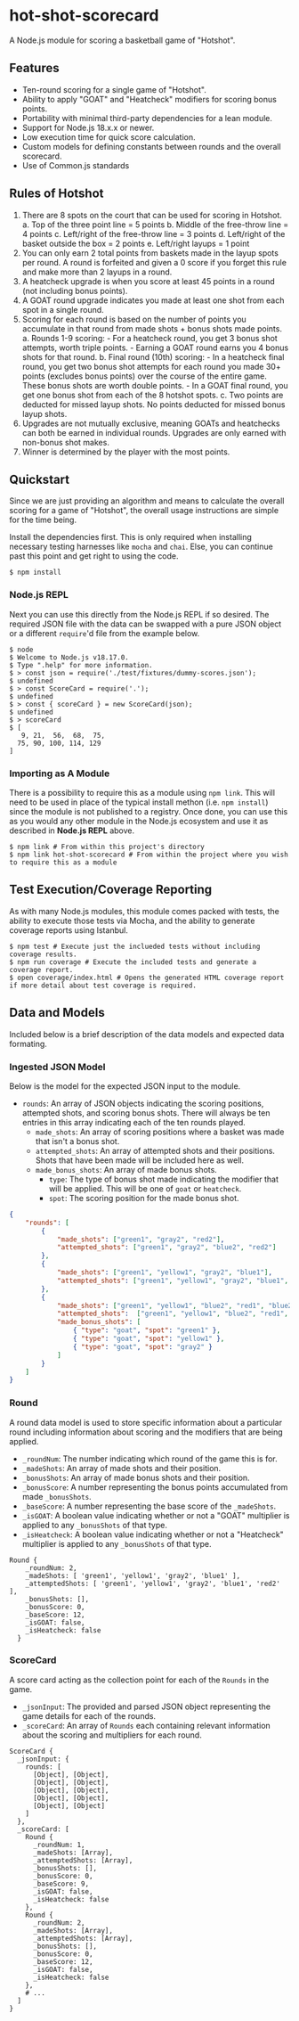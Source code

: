 # hot-shot-scorecard

A Node.js module for scoring a basketball game of "Hotshot". 

## Features
- Ten-round scoring for a single game of "Hotshot".
- Ability to apply "GOAT" and "Heatcheck" modifiers for scoring bonus points.
- Portability with minimal third-party dependencies for a lean module.
- Support for Node.js 18.x.x or newer. 
- Low execution time for quick score calculation.
- Custom models for defining constants between rounds and the overall scorecard.
- Use of Common.js standards

## Rules of Hotshot
1. There are 8 spots on the court that can be used for scoring in Hotshot.
    a. Top of the three point line = 5 points
    b. Middle of the free-throw line = 4 points
    c. Left/right of the free-throw line = 3 points
    d. Left/right of the basket outside the box = 2 points
    e. Left/right layups = 1 point
2. You can only earn 2 total points from baskets made in the layup spots per round. A round is forfeited and given a 0 score if you forget this rule and make more than 2 layups in a round. 
3. A heatcheck upgrade is when you score at least 45 points in a round (not including bonus points).
4. A GOAT round upgrade indicates you made at least one shot from each spot in a single round.
5. Scoring for each round is based on the number of points you accumulate in that round from made shots + bonus shots made points.
    a. Rounds 1-9 scoring:
        - For a heatcheck round, you get 3 bonus shot attempts, worth triple points. 
        - Earning a GOAT round earns you 4 bonus shots for that round.
    b. Final round (10th) scoring:
        - In a heatcheck final round, you get two bonus shot attempts for each round you made 30+ points (excludes bonus points) over the course of the entire game. These bonus shots are worth double points. 
        - In a GOAT final round, you get one bonus shot from each of the 8 hotshot spots.
    c. Two points are deducted for missed layup shots. No points deducted for missed bonus layup shots.
6. Upgrades are not mutually exclusive, meaning GOATs and heatchecks can both be earned in individual rounds. Upgrades are only earned with non-bonus shot makes.
7. Winner is determined by the player with the most points.

## Quickstart

Since we are just providing an algorithm and means to calculate the overall scoring for a game of "Hotshot", the overall usage instructions are simple for the time being.

Install the dependencies first. This is only required when installing necessary testing harnesses like `mocha` and `chai`. Else, you can continue past this point and get right to using the code.
```shell
$ npm install
```

### Node.js REPL
Next you can use this directly from the Node.js REPL if so desired. The required JSON file with the data can be swapped with a pure JSON object or a different `require`'d file from the example below.
```shell
$ node
$ Welcome to Node.js v18.17.0.
$ Type ".help" for more information.
$ > const json = require('./test/fixtures/dummy-scores.json'); 
$ undefined 
$ > const ScoreCard = require('.');
$ undefined
$ > const { scoreCard } = new ScoreCard(json);
$ undefined
$ > scoreCard 
$ [
   9, 21,  56,  68,  75,
  75, 90, 100, 114, 129
]
```

### Importing as A Module
There is a possibility to require this as a module using `npm link`. This will need to be used in place of the typical install methon (i.e. `npm install`) since the module is not published to a registry. Once done, you can use this as you would any other module in the Node.js ecosystem and use it as described in **Node.js REPL** above.
```shell
$ npm link # From within this project's directory
$ npm link hot-shot-scorecard # From within the project where you wish to require this as a module
```

## Test Execution/Coverage Reporting
As with many Node.js modules, this module comes packed with tests, the ability to execute those tests via Mocha, and the ability to generate coverage reports using Istanbul.
```shell
$ npm test # Execute just the inclueded tests without including coverage results.
$ npm run coverage # Execute the included tests and generate a coverage report.
$ open coverage/index.html # Opens the generated HTML coverage report if more detail about test coverage is required.
```

## Data and Models
Included below is a brief description of the data models and expected data formating.

### Ingested JSON Model
Below is the model for the expected JSON input to the module. 
- `rounds`: An array of JSON objects indicating the scoring positions, attempted shots, and scoring bonus shots. There will always be ten entries in this array indicating each of the ten rounds played.
    - `made_shots`: An array of scoring positions where a basket was made that isn't a bonus shot.
    - `attempted_shots`: An array of attempted shots and their positions. Shots that have been made will be included here as well.
    - `made_bonus_shots`: An array of made bonus shots.
        - `type`: The type of bonus shot made indicating the modifier that will be applied. This will be one of `goat` or `heatcheck`.
        - `spot`: The scoring position for the made bonus shot.

```json
{
    "rounds": [
        {
            "made_shots": ["green1", "gray2", "red2"],
            "attempted_shots": ["green1", "gray2", "blue2", "red2"]
        },
        {
            "made_shots": ["green1", "yellow1", "gray2", "blue1"],
            "attempted_shots": ["green1", "yellow1", "gray2", "blue1", "red2"]
        },
        {
            "made_shots": ["green1", "yellow1", "blue2", "red1", "blue2", "gray2", "gray1", "red2", "blue1"],
            "attempted_shots":  ["green1", "yellow1", "blue2", "red1", "blue2", "gray2", "gray1", "red2", "blue1"],
            "made_bonus_shots": [
                { "type": "goat", "spot": "green1" },
                { "type": "goat", "spot": "yellow1" },
                { "type": "goat", "spot": "gray2" }
            ]
        }
    ]
}
```

### Round
A round data model is used to store specific information about a particular round including information about scoring and the modifiers that are being applied. 
- `_roundNum`: The number indicating which round of the game this is for.
- `_madeShots`: An array of made shots and their position.
- `_bonusShots`: An array of made bonus shots and their position.
- `_bonusScore`: A number representing the bonus points accumulated from made `_bonusShots`.
- `_baseScore`: A number representing the base score of the `_madeShots`.
- `_isGOAT`: A boolean value indicating whether or not a "GOAT" multiplier is applied to any `_bonusShots` of that type.
- `_isHeatcheck`: A boolean value indicating whether or not a "Heatcheck" multiplier is applied to any `_bonusShots` of that type.

```shell
Round {
    _roundNum: 2,
    _madeShots: [ 'green1', 'yellow1', 'gray2', 'blue1' ],
    _attemptedShots: [ 'green1', 'yellow1', 'gray2', 'blue1', 'red2' ],
    _bonusShots: [],
    _bonusScore: 0,
    _baseScore: 12,
    _isGOAT: false,
    _isHeatcheck: false
  }
```

### ScoreCard
A score card acting as the collection point for each of the `Rounds` in the game. 
- `_jsonInput`: The provided and parsed JSON object representing the game details for each of the rounds.
- `_scoreCard`: An array of `Rounds` each containing relevant information about the scoring and multipliers for each round.

```shell
ScoreCard {
  _jsonInput: {
    rounds: [
      [Object], [Object],
      [Object], [Object],
      [Object], [Object],
      [Object], [Object],
      [Object], [Object]
    ]
  },
  _scoreCard: [
    Round {
      _roundNum: 1,
      _madeShots: [Array],
      _attemptedShots: [Array],
      _bonusShots: [],
      _bonusScore: 0,
      _baseScore: 9,
      _isGOAT: false,
      _isHeatcheck: false
    },
    Round {
      _roundNum: 2,
      _madeShots: [Array],
      _attemptedShots: [Array],
      _bonusShots: [],
      _bonusScore: 0,
      _baseScore: 12,
      _isGOAT: false,
      _isHeatcheck: false
    },
    # ...
  ]
}
```
